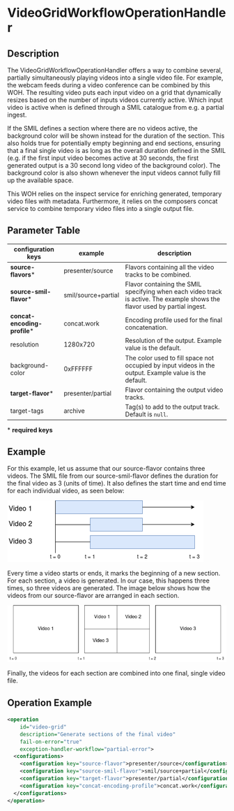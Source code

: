 # VideoGridWorkflowOperationHandler

## Description

The VideoGridWorkflowOperationHandler offers a way to combine several, partially simultaneously
playing videos into a single video file. For example, the webcam feeds during a video conference
can be combined by this WOH. The resulting video puts each input video on a grid that dynamically
resizes based on the number of inputs videos currently active. Which input video is active when
is defined through a SMIL catalogue from e.g. a partial ingest.

If the SMIL defines a section where there are no videos active, the background color will be shown
instead for the duration of the section. This also holds true for potentially empty beginning and end 
sections, ensuring that a final single video is as long as the overall duration defined in the SMIL 
(e.g. if the first input video becomes active at 30 seconds, the first generated output is a 30 second
long video of the background color). The background color is also shown whenever the input videos cannot
fully fill up the available space.

This WOH relies on the inspect service for enriching generated, temporary video files with metadata.
Furthermore, it relies on the composers concat service to combine temporary video files into
a single output file.

## Parameter Table

|configuration keys         | example                     | description                                                         |
|-------------------        |-----------------------------|---------------------------------------------------------------------|
|**source-flavors**\*       | presenter/source            | Flavors containing all the video tracks to be combined.             |
|**source-smil-flavor**\*   | smil/source+partial         | Flavor containing the SMIL specifying when each video track is active. The example shows the flavor used by partial ingest. |                          |
|**concat-encoding-profile**\* | concat.work              | Encoding profile used for the final concatenation.                  |
|resolution                 | 1280x720                    | Resolution of the output. Example value is the default.  |
|background-color           | 0xFFFFFF                    | The color used to fill space not occupied by input videos in the output. Example value is the default.
|**target-flavor**\*        | presenter/partial           | Flavor containing the output video tracks.                              |
|target-tags                | archive                     | Tag(s) to add to the output track. Default is `null`.

\* **required keys**

## Example

For this example, let us assume that our source-flavor contains three videos. The SMIL file from our
source-smil-flavor defines the duration for the final video as 3 (units of time). It also defines the start
time and end time for each individual video, as seen below:

![Figure 1](./video-grid-woh-figure-1.png)

Every time a video starts or ends, it marks the beginning of a new section. For each section, a video is
generated. In our case, this happens three times, so three videos are generated. The image below shows 
how the videos from our source-flavor are arranged in each section.

![Figure 2](./video-grid-woh-figure-2.png)

Finally, the videos for each section are combined into one final, single video file.

## Operation Example
```xml
<operation
    id="video-grid"
    description="Generate sections of the final video"
    fail-on-error="true"
    exception-handler-workflow="partial-error">
  <configurations>
    <configuration key="source-flavor">presenter/source</configuration>
    <configuration key="source-smil-flavor">smil/source+partial</configuration>
    <configuration key="target-flavor">presenter/partial</configuration>
    <configuration key="concat-encoding-profile">concat.work</configuration>
  </configurations>
</operation>
```
